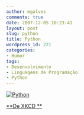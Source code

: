 ```yaml
---
author: mgalves
comments: true
date: 2007-12-05 10:23:41
layout: post
slug: python
title: Python
wordpress_id: 221
categories:
- Humor
tags:
- Desenvolvimento
- Linguagens de Programação
- Python
---
```


[](http://xkcd.com/353/)


[![Python]({{BASE_PATH}}/images/2007-12-05-python/python.png)](http://xkcd.com/353/)




[**De XKCD **](http://xkcd.com/353/)
